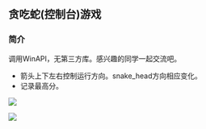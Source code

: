 ## 贪吃蛇(控制台)游戏

### 简介  
调用WinAPI，无第三方库。感兴趣的同学一起交流吧。  

- 箭头上下左右控制运行方向。snake_head方向相应变化。
- 记录最高分。

![](https://i.imgur.com/Cyb1eug.png)  

![](https://i.imgur.com/x22ZSmQ.png)
